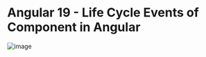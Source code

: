 # Angular 19 - Life Cycle Events of Component in Angular 

![image](https://github.com/user-attachments/assets/5efb627b-cc84-467f-9f99-75c7dc09e1cb)
